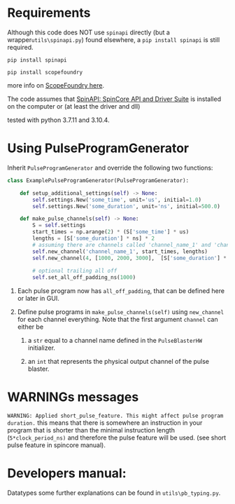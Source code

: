 # Requirements

Although this code does NOT use `spinapi` directly  (but a wrapper`utils\spinapi.py`) found elsewhere, a `pip install spinapi` is still required.

`pip install spinapi`

`pip install scopefoundry`  

more info on [ScopeFoundry here](https://www.scopefoundry.org/).

The code assumes that [SpinAPI: SpinCore API and Driver Suite](http://www.spincore.com/support/spinapi/) is installed on the computer or (at least the driver and dll)

tested with python 3.7.11 and 3.10.4. 



# Using PulseProgramGenerator

Inherit `PulseProgramGenerator` and override the following two functions:

```python
class ExamplePulseProgramGenerator(PulseProgramGenerator):

    def setup_additional_settings(self) -> None:
        self.settings.New('some_time', unit='us', initial=1.0)
        self.settings.New('some_duration', unit='ns', initial=500.0)

    def make_pulse_channels(self) -> None:
        S = self.settings
        start_times = np.arange(2) * (S['some_time'] * us)
        lengths = [S['some_duration'] * ns] * 2
        # assuming there are channels called 'channel_name_1' and 'channel_name_2'
        self.new_channel('channel_name_1', start_times, lengths)
        self.new_channel(4, [1000, 2000, 3000],  [S['some_duration'] * ns] * 3)
        
        # optional trailing all off 
        self.set_all_off_padding_ns(1000)

```



1. Each pulse program now has  `all_off_padding`, that can be defined here or later in GUI.

2. Define pulse programs in `make_pulse_channels(self)` using `new_channel` for each channel everything. Note that the first argument `channel` can either be 

   1. a `str` equal to a channel name defined in the `PulseBlasterHW` initializer.
   
   2. an `int` that represents the physical output channel of the pulse blaster.
   
      

# WARNINGs messages

`WARNING: Applied short_pulse_feature. This might affect pulse program duration.`
this means that there is somewhere an instruction in your program that is shorter than the minimal instruction length (`5*clock_period_ns)` and therefore the pulse feature will be used. (see short pulse feature in spincore manual). 



# Developers manual: 

Datatypes some further explanations can be found in `utils\pb_typing.py`.

